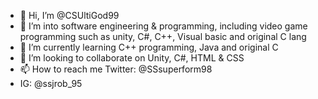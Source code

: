 - 👋 Hi, I’m @CSUltiGod99
- 👀 I’m into software engineering & programming, including video game programming such as unity, C#, C++, Visual basic and original C lang
- 🌱 I’m currently learning C++ programming, Java and original C
- 💞️ I’m looking to collaborate on Unity, C#, HTML & CSS
- 📫 How to reach me Twitter: @SSsuperform98
- IG: @ssjrob_95


<!---
CSUltiGod99/CSUltiGod99 is a ✨ special ✨ repository because its `README.md` (this file) appears on your GitHub profile.
You can click the Preview link to take a look at your changes.
--->
